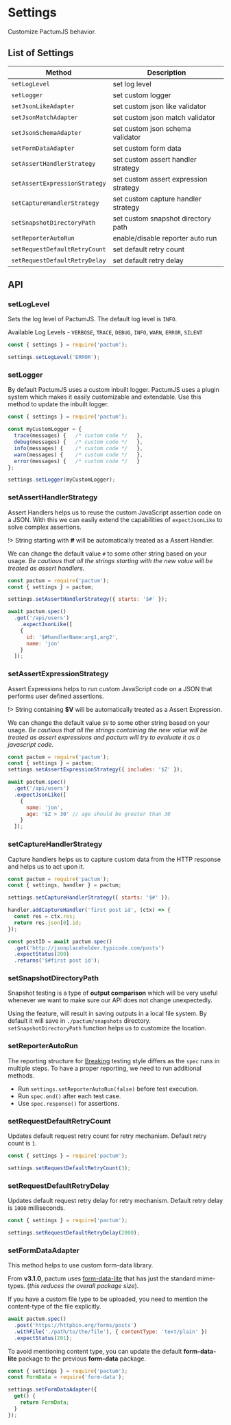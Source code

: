 # Settings

Customize PactumJS behavior.

## List of Settings

| Method                        | Description                           |
| ----------------------------  | ------------------------------------  |
| `setLogLevel`                 | set log level                         |
| `setLogger`                   | set custom logger                     |
| `setJsonLikeAdapter`          | set custom json like validator        |
| `setJsonMatchAdapter`         | set custom json match validator       |
| `setJsonSchemaAdapter`        | set custom json schema validator      |
| `setFormDataAdapter`          | set custom form data                  |
| `setAssertHandlerStrategy`    | set custom assert handler strategy    |
| `setAssertExpressionStrategy` | set custom assert expression strategy |
| `setCaptureHandlerStrategy`   | set custom capture handler strategy   |
| `setSnapshotDirectoryPath`    | set custom snapshot directory path    |
| `setReporterAutoRun`          | enable/disable reporter auto run      |
| `setRequestDefaultRetryCount` | set default retry count               |
| `setRequestDefaultRetryDelay` | set default retry delay               |

## API

### setLogLevel

Sets the log level of PactumJS. The default log level is `INFO`.

Available Log Levels - `VERBOSE`, `TRACE`, `DEBUG`, `INFO`, `WARN`, `ERROR`, `SILENT`

```js
const { settings } = require('pactum');

settings.setLogLevel('ERROR');
```

### setLogger

By default PactumJS uses a custom inbuilt logger. PactumJS uses a plugin system which makes it easily customizable and extendable. Use this method to update the inbuilt logger.

```js
const { settings } = require('pactum');

const myCustomLogger = {
  trace(messages) {   /* custom code */   },
  debug(messages) {   /* custom code */   },
  info(messages) {    /* custom code */   },
  warn(messages) {    /* custom code */   },
  error(messages) {   /* custom code */   }
};

settings.setLogger(myCustomLogger);
```

### setAssertHandlerStrategy

Assert Handlers helps us to reuse the custom JavaScript assertion code on a JSON. With this we can easily extend the capabilities of `expectJsonLike` to solve complex assertions.

!> String starting with **#** will be automatically treated as a Assert Handler. 

We can change the default value `#` to some other string based on your usage. *Be cautious that all the strings starting with the new value will be treated as assert handlers*.

```js
const pactum = require('pactum');
const { settings } = pactum;

settings.setAssertHandlerStrategy({ starts: '$#' });

await pactum.spec()
  .get('/api/users')
    .expectJsonLike([
    {
      id: '$#handlerName:arg1,arg2',
      name: 'jon'
    }
  ]);
```

### setAssertExpressionStrategy

Assert Expressions helps to run custom JavaScript code on a JSON that performs user defined assertions. 

!> String containing **$V** will be automatically treated as a Assert Expression.

We can change the default value `$V` to some other string based on your usage. *Be cautious that all the strings containing the new value will be treated as assert expressions and pactum will try to evaluate it as a javascript code*.

```js
const pactum = require('pactum');
const { settings } = pactum;
settings.setAssertExpressionStrategy({ includes: '$Z' });

await pactum.spec()
  .get('/api/users')
  .expectJsonLike([
    {
      name: 'jon',
      age: '$Z > 30' // age should be greater than 30 
    }
  ]);
```

### setCaptureHandlerStrategy

Capture handlers helps us to capture custom data from the HTTP response and helps us to act upon it.

```js
const pactum = require('pactum');
const { settings, handler } = pactum;

settings.setCaptureHandlerStrategy({ starts: '$#' });

handler.addCaptureHandler('first post id', (ctx) => {
  const res = ctx.res;
  return res.json[0].id;
});

const postID = await pactum.spec()
  .get('http://jsonplaceholder.typicode.com/posts')
  .expectStatus(200)
  .returns('$#first post id');
```

### setSnapshotDirectoryPath

Snapshot testing is a type of **output comparison** which will be very useful whenever we want to make sure our API does not change unexpectedly.

Using the feature, will result in saving outputs in a local file system. By default it will save in `./pactum/snapshots` directory. `setSnapshotDirectoryPath` function helps us to customize the location.

### setReporterAutoRun

The reporting structure for [Breaking](test-setup?id=testing-style) testing style differs as the `spec` runs in multiple steps. To have a proper reporting, we need to run additional methods.

- Run `settings.setReporterAutoRun(false)` before test execution.
- Run `spec.end()` after each test case.
- Use `spec.response()` for assertions.

### setRequestDefaultRetryCount

Updates default request retry count for retry mechanism. Default retry count is `1`.

```js
const { settings } = require('pactum');

settings.setRequestDefaultRetryCount(3);
```

### setRequestDefaultRetryDelay

Updates default request retry delay for retry mechanism. Default retry delay is `1000` milliseconds.

```js
const { settings } = require('pactum');

settings.setRequestDefaultRetryDelay(2000);
```

### setFormDataAdapter

This method helps to use custom form-data library.

From **v3.1.0**, pactum uses [form-data-lite](https://www.npmjs.com/package/form-data-lite) that has just the standard mime-types. (*this reduces the overall package size*).

If you have a custom file type to be uploaded, you need to mention the content-type of the file explicitly.

```js
await pactum.spec()
  .post('https://httpbin.org/forms/posts')
  .withFile('./path/to/the/file'), { contentType: 'text/plain' })
  .expectStatus(201);
```

To avoid mentioning content type, you can update the default **form-data-lite** package to the previous **form-data** package.

```js
const { settings } = require('pactum');
const FormData = require('form-data');

settings.setFormDataAdapter({
  get() {
    return FormData;
  }
});
```